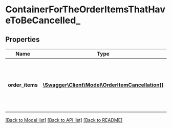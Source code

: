 # ContainerForTheOrderItemsThatHaveToBeCancelled_

## Properties
Name | Type | Description | Notes
------------ | ------------- | ------------- | -------------
**order_items** | [**\Swagger\Client\Model\OrderItemCancellation[]**](OrderItemCancellation.md) | List of order items to cancel. Order item id&#39;s must belong to the same order. | 

[[Back to Model list]](../README.md#documentation-for-models) [[Back to API list]](../README.md#documentation-for-api-endpoints) [[Back to README]](../README.md)


